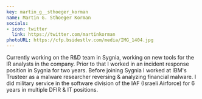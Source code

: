 ```yaml
---
key: martin_g__sthoeger_korman
name: Martin G. Sthoeger Korman
socials:
- icon: twitter
  link: https://twitter.com/martinkorman
photoURL: https://cfp.bsidestlv.com/media/IMG_1404.jpg
---
```


Currently working on the R&D team in Sygnia, working on new tools for the IR analysts in the company. Prior to that I worked in an incident response position in Sygnia for two years. Before joining Sygnia I worked at IBM's Trusteer as a malware researcher reversing & analyzing financial malware. I did military service in the software division of the IAF (Israeli Airforce) for 6 years in multiple DFIR & IT positions.
